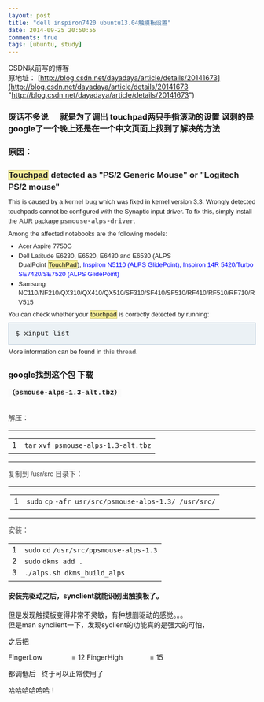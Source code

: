 ```yaml
---
layout: post
title: "dell inspiron7420 ubuntu13.04触摸板设置"
date: 2014-09-25 20:50:55
comments: true
tags: [ubuntu, study]
---
```


CSDN以前写的博客   
原地址： [http://blog.csdn.net/dayadaya/article/details/20141673](http://blog.csdn.net/dayadaya/article/details/20141673 "http://blog.csdn.net/dayadaya/article/details/20141673")   

<!--more-->
  
<div id="article_content" class="article_content">

<h3><a name="t0"></a>废话不多说 &nbsp; &nbsp;
<img src="" alt="">
就是为了调出 touchpad两只手指滚动的设置
讽刺的是google了一个晚上还是在一个中文页面上找到了解决的方法</h3>
<h3><a name="t1"></a>原因：</h3>
<div>
<h3 style="margin:0px 0px 0.3em; padding:0.5em 0px 0.17em; border-width:0px; border-bottom-style:none; line-height:19.046875px; font-family:sans-serif; font-size:17px; color:rgb(34,34,34); overflow:hidden"><a name="t2"></a>
<span style="line-height:1.428571em"><span class="highlight" style="line-height:1.428571em; border:1px solid rgb(212,205,126); background-color:rgb(246,238,150)">Touchpad</span>&nbsp;detected as "PS/2 Generic Mouse" or "Logitech PS/2 mouse"</span></h3>
<p style="margin-top:0.4em; margin-bottom:0.5em; padding-top:0px; padding-bottom:0px; border:0px; line-height:19.046875px; font-family:sans-serif; font-size:13px">
This is caused by a<span style="line-height:1.428571em">&nbsp;</span><a target="_blank" href="https://bugzilla.kernel.org/show_bug.cgi?id=27442" rel="nofollow" shape="rect" style="margin:0px; padding:0px; border:0px; line-height:1.428571em; color:rgb(102,102,102); text-decoration:none; outline:none; font-weight:bold">kernel
 bug</a><span style="line-height:1.428571em">&nbsp;</span>which was fixed in kernel version 3.3. Wrongly detected touchpads cannot be configured with the Synaptic input driver. To fix this, simply install the<span style="line-height:1.428571em">&nbsp;</span><a target="_blank" title="AUR" href="https://wiki.archlinux.org/index.php/AUR" shape="rect" style="margin:0px; padding:0px; border:0px; line-height:1.428571em; color:rgb(102,102,102); text-decoration:none; outline:none; font-weight:bold">AUR</a><span style="line-height:1.428571em">&nbsp;</span>package<span style="line-height:1.428571em">&nbsp;</span><span style="line-height:1.428571em; font-family:monospace"><a target="_blank" href="https://aur.archlinux.org/packages/psmouse-alps-driver/" rel="nofollow" shape="rect" style="margin:0px; padding:0px; border:0px; line-height:1.428571em; color:rgb(102,102,102); text-decoration:none; outline:none; font-weight:bold">psmouse-alps-driver</a></span>.</p>
<p style="margin-top:0.4em; margin-bottom:0.5em; padding-top:0px; padding-bottom:0px; border:0px; line-height:19.046875px; font-family:sans-serif; font-size:13px">
Among the affected notebooks are the following models:</p>
<ul style="margin:0.3em 0px 0px 1.6em; padding:0px; border:0px; line-height:19.046875px; list-style:square outside none; font-family:sans-serif; font-size:13px">
<li style="margin:0px 0px 0.1em; padding:0px; border:0px; line-height:1.428571em">
Acer Aspire 7750G</li><li style="margin:0px 0px 0.1em; padding:0px; border:0px; line-height:1.428571em">
Dell Latitude E6230, E6520, E6430 and E6530 (ALPS DualPoint&nbsp;<span class="highlight" style="line-height:1.428571em; border:1px solid rgb(212,205,126); background-color:rgb(246,238,150)">TouchPad</span>),<span style="line-height:1.428571em"><span style="line-height:1.428571em; color:rgb(0,0,255)">&nbsp;Inspiron
 N5110 (ALPS GlidePoint), Inspiron 14R 5420/Turbo SE7420/SE7520 (ALPS GlidePoint)</span></span></li><li style="margin:0px 0px 0.1em; padding:0px; border:0px; line-height:1.428571em">
Samsung NC110/NF210/QX310/QX410/QX510/SF310/SF410/SF510/RF410/RF510/RF710/RV515</li></ul>
<p style="margin-top:0.4em; margin-bottom:0.5em; padding-top:0px; padding-bottom:0px; border:0px; line-height:19.046875px; font-family:sans-serif; font-size:13px">
You can check whether your&nbsp;<span class="highlight" style="line-height:1.428571em; border:1px solid rgb(212,205,126); background-color:rgb(246,238,150)">touchpad</span>&nbsp;is correctly detected by running:</p>
<pre style="margin-top:0px; margin-bottom:0px; padding:1em; border:1px solid rgb(187,204,221); line-height:1.1em; font-size:14px; color:rgb(34,34,34); background-color:rgb(235,241,245); overflow:auto">$ xinput list
</pre>
<p style="margin-top:0.4em; margin-bottom:0.5em; padding-top:0px; padding-bottom:0px; border:0px; line-height:19.046875px; font-family:sans-serif; font-size:13px">
More information can be found in<span style="line-height:1.428571em">&nbsp;</span><a target="_blank" href="https://bbs.archlinux.org/viewtopic.php?id=117109" rel="nofollow" shape="rect" style="margin:0px; padding:0px; border:0px; line-height:1.428571em; color:rgb(102,102,102); text-decoration:none; outline:none; font-weight:bold">this
 thread</a>.</p>

</div>
<div>
</div>
<div>
</div>
<div>
</div>
<h3><a name="t3"></a>google找到这个包 下载</h3>
<h4><a name="t4"></a><span style="font-family:Consolas,'Bitstream Vera Sans Mono','Courier New',Courier,monospace; font-size:14px; line-height:15.390625px; background-color:rgb(250,250,250)">（psmouse-alps-1.3-alt.tbz）</span></h4>
<p></p>
<p>
</p><table border="0" cellspacing="0" cellpadding="0" style="line-height:21px; font-size:14px; border-collapse:collapse; border-spacing:0px; color:rgb(69,69,69); font-family:Tahoma,Helvetica,Arial,STHeiti">
<tbody style="line-height:1.428571em">
</tbody>
</table>
<p></p>
<p style="margin-top:0px; margin-bottom:0px; padding-top:0px; padding-bottom:0px; border:0px; line-height:21px; font-size:14px; color:rgb(69,69,69); font-family:Tahoma,Helvetica,Arial,STHeiti">
解压：</p>
<table border="0" cellspacing="0" cellpadding="0" style="line-height:21px; font-size:14px; border-collapse:collapse; border-spacing:0px; color:rgb(69,69,69); font-family:Tahoma,Helvetica,Arial,STHeiti">
<tbody style="line-height:1.428571em">
<tr style="line-height:1.428571em">
<td rowspan="1" colspan="1" style="line-height:1.428571em; padding:0px; margin:0px">
<div style="margin:0px; padding:0px; border:0px; line-height:1.428571em; font-family:Helvetica,Arial,'Droid Sans',sans-serif; font-size:14px">
<div style="padding:0px; border:0px; line-height:1.428571em; width:516.46875px; margin:1em 0px!important; font-size:1em!important; position:relative!important">
<table border="0" cellspacing="0" cellpadding="0" style="">
<tbody style="line-height:1.428571em">
<tr style="">
<td rowspan="1" colspan="1" style="">
<div style="">1</div>
</td>
<td rowspan="1" colspan="1" style="">
<div style="">
<div style=""><code style="">tar</code><span style="line-height:1.428571em">&nbsp;</span><code style="">xvf psmouse-alps-1.3-alt.tbz</code></div>
</div>
</td>
</tr>
</tbody>
</table>
</div>
</div>
</td>
<td rowspan="1" colspan="1" style="line-height:1.428571em; padding:0px; margin:0px">
&nbsp;</td>
</tr>
</tbody>
</table>
<p style="margin-top:0px; margin-bottom:0px; padding-top:0px; padding-bottom:0px; border:0px; line-height:21px; font-size:14px; color:rgb(69,69,69); font-family:Tahoma,Helvetica,Arial,STHeiti">
复制到 /usr/src 目录下：</p>
<table border="0" cellspacing="0" cellpadding="0" style="line-height:21px; font-size:14px; border-collapse:collapse; border-spacing:0px; color:rgb(69,69,69); font-family:Tahoma,Helvetica,Arial,STHeiti">
<tbody style="line-height:1.428571em">
<tr style="line-height:1.428571em">
<td rowspan="1" colspan="1" style="line-height:1.428571em; padding:0px; margin:0px">
&nbsp;</td>
<td rowspan="1" colspan="1" style="line-height:1.428571em; padding:0px; margin:0px">
<div style="margin:0px; padding:0px; border:0px; line-height:1.428571em; font-family:Helvetica,Arial,'Droid Sans',sans-serif; font-size:14px">
<div style="padding:0px; border:0px; line-height:1.428571em; width:516.46875px; margin:1em 0px!important; font-size:1em!important; position:relative!important">
<table border="0" cellspacing="0" cellpadding="0" style="">
<tbody style="line-height:1.428571em">
<tr style="">
<td rowspan="1" colspan="1" style="">
<div style="">1</div>
</td>
<td rowspan="1" colspan="1" style="">
<div style="">
<div style=""><code style="">sudo</code><span style="line-height:1.428571em">&nbsp;</span><code style="">cp</code><span style="line-height:1.428571em">&nbsp;</span><code style="">-afr usr</code><code style="">/src/psmouse-alps-1</code><code style="">.3/<span style="line-height:1.428571em">&nbsp;</span></code><code style="">/usr/src/</code></div>
</div>
</td>
</tr>
</tbody>
</table>
</div>
</div>
</td>
</tr>
</tbody>
</table>
<p style="margin-top:0px; margin-bottom:0px; padding-top:0px; padding-bottom:0px; border:0px; line-height:21px; font-size:14px; color:rgb(69,69,69); font-family:Tahoma,Helvetica,Arial,STHeiti">
安装：</p>
<div style="margin:0px; padding:0px; border:0px; line-height:21px; font-family:Tahoma,Helvetica,Arial,STHeiti; font-size:14px; color:rgb(69,69,69)">
<div style="padding:0px; border:0px; line-height:1.428571em; font-family:Helvetica,Arial,'Droid Sans',sans-serif; width:727.671875px; margin:1em 0px!important; font-size:1em!important; position:relative!important">
<table border="0" cellspacing="0" cellpadding="0" style="">
<tbody style="line-height:1.428571em">
<tr style="">
<td rowspan="1" colspan="1" style="">
<div style="">1</div>
<div style="">2</div>
<div style="">3</div>
</td>
<td rowspan="1" colspan="1" style="">
<div style="">
<div style=""><code style="">sudo</code><span style="line-height:1.428571em">&nbsp;</span><code style="">cd</code><span style="line-height:1.428571em">&nbsp;</span><code style="">/usr/src/ppsmouse-alps-1</code><code style="">.3</code></div>
<div style=""><code style="">sudo</code><span style="line-height:1.428571em">&nbsp;</span><code style="">dkms add .</code></div>
<div style=""><code style="">.</code><code style="">/alps</code><code style="">.sh dkms_build_alps</code></div>
</div>
</td>
</tr>
</tbody>
</table>
</div>
</div>
<h4><a name="t5"></a>安装完驱动之后，synclient就能识别出触摸板了。</h4>
<div>但是发现触摸板变得非常不灵敏，有种想删驱动的感觉。。。</div>
<div>
</div>
<div>但是man synclient一下，发现syclient的功能真的是强大的可怕，</div>
<div>
</div>
<p>之后把</p>
<p>FingerLow &nbsp; &nbsp; &nbsp; &nbsp; &nbsp; &nbsp; &nbsp; = 12
FingerHigh &nbsp; &nbsp; &nbsp; &nbsp; &nbsp; &nbsp; &nbsp;= 15
</p>
<p>都调低后 &nbsp; 终于可以正常使用了</p>
<p>
</p>
<p>哈哈哈哈哈哈！</p>
<p>
</p>
<p>
</p>

</div>